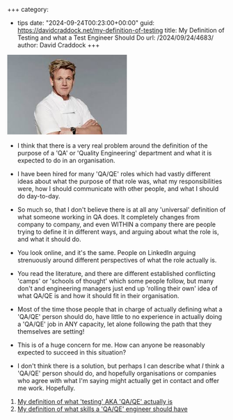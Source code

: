 +++
category:
  - tips
date: "2024-09-24T00:23:00+00:00"
guid: https://davidcraddock.net/my-definition-of-testing
title: My Definition of Testing and what a Test Engineer Should Do
url: /2024/09/24/4683/
author: David Craddock
+++

![image](gordon.jpg)

* I think that there is a very real problem around the definition of the purpose of a 'QA' or 'Quality Engineering' department and what it is expected to do in an organisation.

* I have been hired for many 'QA/QE' roles which had vastly different ideas about what the purpose of that role was, what my responsibilities were, how I should communicate with other people, and what I should do day-to-day.

* So much so, that I don't believe there is at all any 'universal' definition of what someone working in QA does. It completely changes from company to company, and even WITHIN a company there are people trying to define it in different ways, and arguing about what the role is, and what it should do.

* You look online, and it's the same. People on LinkedIn arguing strenuously around different perspectives of what the role actually is.

* You read the literature, and there are different established conflicting 'camps' or 'schools of thought' which some people follow, but many don't and engineering managers just end up 'rolling their own' idea of what QA/QE is and how it should fit in their organisation.

* Most of the time those people that in charge of actually defining what a 'QA/QE' person should do, have little to no experience in actually doing a 'QA/QE' job in ANY capacity, let alone following the path that they themselves are setting!

* This is of a huge concern for me. How can anyone be reasonably expected to succeed in this situation?

* I don't think there is a solution, but perhaps I can describe what *I* think a 'QA/QE' person should do, and hopefully organisations or companies who agree with what I'm saying might actually get in contact and offer me work. Hopefully.

1. [My definition of what 'testing' AKA 'QA/QE' actually is](https://github.com/wordswords/dotfiles/blob/master/notes/TRAININGRECOMMENDATIONS.md)
2. [My definition of what skills a 'QA/QE' engineer should have](https://github.com/wordswords/dotfiles/blob/master/notes/TESTING.md)





